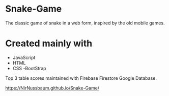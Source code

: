 # Snake-Game

The classic game of snake in a web form, inspired by the old mobile games.


# Created mainly with
- JavaScript
 - HTML 
 - CSS
 -BootStrap
 
Top 3 table scores maintained with Firebase Firestore Google
Database.

https://NirNussbaum.github.io/Snake-Game/
